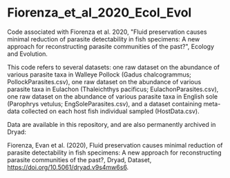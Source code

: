 # Fiorenza_et_al_2020_Ecol_Evol
Code associated with Fiorenza et al. 2020, "Fluid preservation causes minimal reduction of parasite detectability in fish specimens: A new approach for reconstructing parasite communities of the past?", Ecology and Evolution.

This code refers to several datasets: one raw dataset on the abundance of various parasite taxa in Walleye Pollock (Gadus chalcogrammus; PollockParasites.csv), one raw dataset on the abundance of various parasite taxa in Eulachon (Thaleichthys pacificus; EulachonParasites.csv), one raw dataset on the abundance of various parasite taxa in English sole (Parophrys vetulus; EngSoleParasites.csv), and a dataset containing meta-data collected on each host fish individual sampled (HostData.csv).

Data are available in this repository, and are also permanently archived in Dryad:

Fiorenza, Evan et al. (2020), Fluid preservation causes minimal reduction of parasite detectability in fish specimens: A new approach for reconstructing parasite communities of the past?, Dryad, Dataset, https://doi.org/10.5061/dryad.v9s4mw6s6.